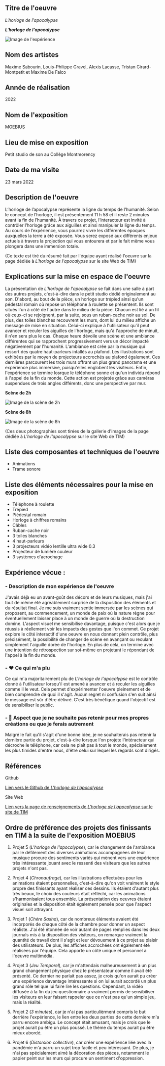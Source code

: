 ## Titre de l'oeuvre 
 
 *L'horloge de l'apocalypse*
 
 ***L'horloge de l'apocalypse***
 
 ![Image de l'expérience](medias/photographies/photo_general_experience.png)

 ## Nom des artistes 
 
 Maxime Sabourin, Louis-Philippe Gravel, Alexis Lacasse, Tristan Girard-Montpetit et Maxime De Falco

 ## Année de réalisation
 
 2022

 ## Nom de l'exposition
 
 MOEBIUS

 ## Lieu de mise en exposition
 
 Petit studio de son au Collège Montmorency

 ## Date de ma visite
 
 23 mars 2022

 ## Description de l'oeuvre 
 
L’horloge de l’apocalypse représente la ligne du temps de l’humanité. Selon le concept de l’horloge, il est présentement 11 h 58 et il reste 2 minutes avant la fin de l’humanité. À travers ce projet, l’interacteur est invité à contrôler l’horloge grâce aux aiguilles et ainsi manipuler la ligne du temps. Au cours de l’expérience, vous pourrez vivre les différentes époques auxquelles la terre a été exposée. Vous serez exposé aux différents enjeux actuels à travers la projection qui vous entourera et par le fait même vous plongera dans une immersion totale.
 
 (Ce texte est tiré du résumé fait par l'équipe ayant réalisé l'oeuvre sur la page dédiée à *L'horloge de l'apocalypse* sur le site Web de TIM)
 
 ## Explications sur la mise en espace de l'oeuvre  
 
La présentation de *L'horloge de l'apocalypse* se fait dans une salle à part des autres projets, c'est-à-dire dans le petit studio dédié originalement au son. D'abord, au bout de la pièce, un horloge sur trépied ainsi qu'un pédestal romain où repose un téléphone à roulette se présentent. Ils sont situés l'un à côté de l'autre dans le milieu de la pièce. Chacun est lié à un fil où ceux-ci se rejoignent, par la suite, sous un ruban-cache noir au sol. De plus, des toiles blanches recouvrent les murs, dont lui du milieu affiche un message de mise en situation. Celui-ci explique à l'utilisateur qu'il peut avancer et reculer les aiguilles de l'horloge, mais qu'à l'approche de minuit, il n'en sera plus le cas. Chaque heure dévoile une scène et une ambiance différentes qui se rapprochent progressivement vers un décor impacté négativement par l'humanité. L'ambiance est crée par la musique qui ressort des quatre haut-parleurs intallés au plafond. Les illustrations sont exhibées par le moyen de projecteurs accrochés au plafond également. Ces dernières parcourent les trois murs offrant un plus grand panorama et une expérience plus immersive, puisqu'elles englobent les visiteurs. Enfin, l'expérience se termine losrque le téléphone sonne et qu'un individu répond à l'appel de la fin du monde. Cette action est projetée grâce aux caméras suspendues de trois angles différents, donc une perspective par mur. 

**Scène de 2h**

![Image de la scène de 2h](medias/photographies/photo_scene_2.png)

**Scène de 8h**

![Image de la scène de 8h](medias/photographies/photo_scene_8.png) 

(Ces deux photographies sont tirées de la gallerie d'images de la page dédiée à *L'horloge de l'apocalypse* sur le site Web de TIM)

 ## Liste des composantes et techniques de l'oeuvre 
 
 - Animations 
 - Trame sonore

 ## Liste des éléments nécessaires pour la mise en exposition 
 
 - Téléphone à roulette
 - Trépied
 - Piédestal romain
 - Horloge à chiffres romains
 - Câbles
 - Ruban-cache noir
 - 3 toiles blanches 
 - 4 haut-parleurs
 - 3 projecteurs vidéo lentille ultra wide 0.3
 - Projecteur de lumière couleur
 - 3 systèmes d'acrochage

 ## Expérience vécue :

 ### - Description de mon expérience de l'oeuvre 
 
J'avais déjà eu un avant-goût des décors et de leurs musiques, mais j'ai tout de même été agréablement surprise de la disposition des éléments et du résultat final. Je me suis vraiment sentie immersée par les scènes qui proposent, au commencement, un monde de paix où la nature règne pour éventuellement laisser place à un monde de guerre où la destruction domine. L'aspect visuel me sensibilise davantage, puisque c'est alors que je réussis à réellement voir les impacts des gestes que l'on commet. Ce projet explore le côté interactif d'une oeuvre en nous donnant plein contrôle, plus précisément, la possibilité de changer de scène en avançant ou reculant simplement l'aiguille dorée de l'horloge. En plus de cela, on termine avec une intention de rétrospection sur soi-même en projetant le répondant de l'appel à la fin du monde.  

 ### - ❤️ Ce qui m'a plu
 
Ce qui m'a majoritairement plu de *L'horloge de l'apocalypse* est le contrôle donné à l'utilisateur lorsqu'il est amené à avancer et à reculer les aiguilles comme il le veut. Cela permet d'expérimenter l'oeuvre pleinement et de bien comprendre de quoi il s'agit. Aucun regret ni confusion s'en suit ainsi le message est sûr d'être délivré. C'est très bénéfique quand l'objectif est de sensibiliser le public.  

 ### - 🤔 Aspect que je ne souhaite pas retenir pour mes propres créations ou que je ferais autrement 
 
Malgré le fait qu'il s'agit d'une bonne idée, je ne souhaiterais pas retenir la dernière partie du projet, c'est-à-dire lorsque l'on projète l'intéracteur qui décroche le téléphone, car cela ne plaît pas à tout le monde, spécialement les plus timides d'entre nous, d'être celui sur lequel les regards sont dirigés.

 ## Références
 
Github 

[Lien vers le Github de *L'horloge de l'apocalypse*](https://github.com/MALT5/L-horloge-de-l-apocalypse)

Site Web 

[Lien vers la page de renseignements de *L'horloge de l'apocalypse* sur le site de TIM](https://tim-montmorency.com/2022/projets/L-horloge-de-l-apocalypse/docs/web/index.html)


## Ordre de préférence des projets des finissants en TIM à la suite de l'exposition MOEBIUS

1. Projet 5 (*L'horloge de l'apocalypse*), car le changement de l'ambiance par le défilement des diverses animations accompagnées de leur musique procure des sentiments variés qui mènent vers une expérience très intéressante jouant avec le ressenti des visiteurs que les autres projets n'ont pas.  

2. Projet 4 (*Chronaufrage*), car les illustrations effectuées pour les animations étaient personnelles, c'est-à-dire qu'on voit vraiment le style propre des finissants ayant réaliser ces dessins. Ils étaient d'autant plus très beaux, le choix des couleurs était réfléchi, car les animations s'harmonisaient tous ensemble. La présentation des oeuvres étaient originales et la disposition était également pensée pour que l'aspect visuel soit attrayant. 

3. Projet 1 (*Chère Sasha*), car de nombreux éléments avaient été incorporés de chaque côté de la chambre pour donner un aspect réaliste. J'ai été étonnée de voir autant de pages remplies dans les deux journals mis à la disposition des visiteurs, on remarque vraiment la quantité de travail dont il s'agit et leur dévouement à ce projet au plaisir des utilisateurs. De plus, les affiches accrochées ont également été réalisées par l'équipe. Cela apporte un côté unique et personnel à l'oeuvre multimédia. 

4. Projet 3 (*Jeu Temporel*), car je m'attendais malheureusement à un plus grand changement physique chez le présentateur comme il avait été présenté. Ce dernier ne parlait pas assez, je crois qu'on aurait pu créer une expérience davantage intéressante si on lui aurait accordé un plus grand rôle tel que lui faire lire les questions. Cependant, la vidéo diffusée à la fin du jeu questionnaire a vraiment permis de sensibiliser les visiteurs en leur faisant rappeler que ce n'est pas qu'un simple jeu, mais la réalité.

5. Projet 2 (*3 minutes*), car je n'ai pas particulièrment compris le but derrière l'expérience, le lien entre les deux parties de cette dernière m'a parru encore ambigu. Le concept était amusant, mais je crois que le projet aurait pu être un plus poussé. Le thème du temps aurait pu être mieux abordé. 

6. Projet 6 (*Distorsion collective*), car créer une expérience liée avec la pandémie m'a parru un sujet trop facile et peu intéressant. De plus, je n'ai pas spécialement aimé la décoration des pièces, notamment le papier peint sur les murs qui procure un sentiment d'oppression. 

